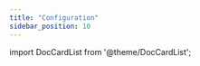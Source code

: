 ```yaml
---
title: "Configuration"
sidebar_position: 10
---
```


import DocCardList from '@theme/DocCardList';

<DocCardList />